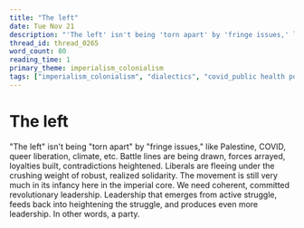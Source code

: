 ```yaml
---
title: "The left"
date: Tue Nov 21
description: "'The left' isn't being 'torn apart' by 'fringe issues,' like Palestine, COVID, queer liberation, climate, etc."
thread_id: thread_0265
word_count: 80
reading_time: 1
primary_theme: imperialism_colonialism
tags: ["imperialism_colonialism", "dialectics", "covid_public health politics", "organizational theory"]
---
```


# The left

"The left" isn't being "torn apart" by "fringe issues," like Palestine, COVID, queer liberation, climate, etc. Battle lines are being drawn, forces arrayed, loyalties built, contradictions heightened. Liberals are fleeing under the crushing weight of robust, realized solidarity. The movement is still very much in its infancy here in the imperial core. We need coherent, committed revolutionary leadership. Leadership that emerges from active struggle, feeds back into heightening the struggle, and produces even more leadership. In other words, a party.